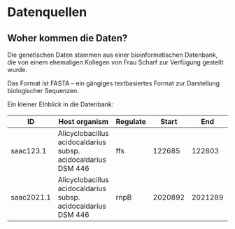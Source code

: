 # Datenquellen

## Woher kommen die Daten?

Die genetischen Daten stammen aus einer bioinformatischen Datenbank, die von einem ehemaligen Kollegen von Frau Scharf zur Verfügung gestellt wurde.

Das Format ist FASTA – ein gängiges textbasiertes Format zur Darstellung biologischer Sequenzen.

Ein kleiner EInblick in die Datenbank: 

| ID | Host organism | Regulate   | Start    | End     | Strand   | Sequence                                                                                     |
|------------------------|-----------------------------------------------------------------------------|--------|----------|----------|----------|----------------------------------------------------------------------------------------------|
| saac123.1              | Alicyclobacillus acidocaldarius subsp. acidocaldarius DSM 446              | ffs    | 122685   | 122803   | forward  | CCAAATCCTGATTGGGTCCCGCGCGGCGAAAACTCCCGAACCGTGTCAGGTCCTGACGGAAGCAGCACTAAGGGAGACCTTTCGGGCGACGCGGGGGTGCCTGATCGGGGTTTGGTTCA |
| saac2021.1             | Alicyclobacillus acidocaldarius subsp. acidocaldarius DSM 446              | rnpB   | 2020892  | 2021289  | reverse  | GAAGTAAGCCGGGCAATCGCCGGTGCGAGCCGCGAGGCTGCACGGGAGGAAAGTCCGAGCTCCACAGGGCAGGGTGCCGGATAACGTCCGGCGAGAGCGATCTCAGGGAAAGTGCCACAGAAATGCAGACCGCCGATGGCTCATACGAGCACAGGCAAGGGTGCAACGGTGCGGTAAGAGCGCACCAGCAGTCCGGAGACGGGCTGGCTAGGTAAACCCCACCCGGAGCAAGACCAAGTAGGGGCGCAGATGCGGTGGCCCGCCGCGCGCCCGGGTTGGTCGCTGGAGCCGGCTGGCAACAGTCGGCCTAGATAGATGATTGCCACTCCACATGTGCGAGGCGTCACGCCGCTTGCAGCACAGGAGGACAGAACTCGGCTTACAGGCTTGCTTCTTCG |
